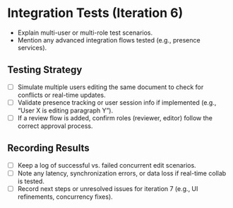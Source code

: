# Integration Tests (Iteration 6)

- Explain multi-user or multi-role test scenarios.
- Mention any advanced integration flows tested (e.g., presence services).

## Testing Strategy
- [ ] Simulate multiple users editing the same document to check for conflicts or real-time updates.
- [ ] Validate presence tracking or user session info if implemented (e.g., “User X is editing paragraph Y”).
- [ ] If a review flow is added, confirm roles (reviewer, editor) follow the correct approval process.

## Recording Results
- [ ] Keep a log of successful vs. failed concurrent edit scenarios.
- [ ] Note any latency, synchronization errors, or data loss if real-time collab is tested.
- [ ] Record next steps or unresolved issues for iteration 7 (e.g., UI refinements, concurrency fixes). 